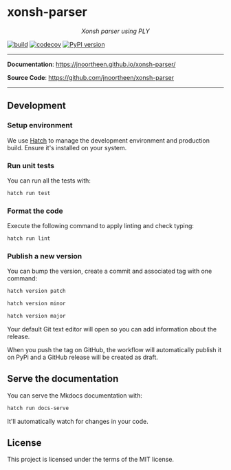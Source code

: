 # xonsh-parser

<p align="center">
    <em>Xonsh parser using PLY</em>
</p>

[![build](https://github.com/jnoortheen/xonsh-parser/workflows/Build/badge.svg)](https://github.com/jnoortheen/xonsh-parser/actions)
[![codecov](https://codecov.io/gh/jnoortheen/xonsh-parser/branch/master/graph/badge.svg)](https://codecov.io/gh/jnoortheen/xonsh-parser)
[![PyPI version](https://badge.fury.io/py/xonsh-parser.svg)](https://badge.fury.io/py/xonsh-parser)

---

**Documentation**: <a href="https://jnoortheen.github.io/xonsh-parser/" target="_blank">https://jnoortheen.github.io/xonsh-parser/</a>

**Source Code**: <a href="https://github.com/jnoortheen/xonsh-parser" target="_blank">https://github.com/jnoortheen/xonsh-parser</a>

---

## Development

### Setup environment

We use [Hatch](https://hatch.pypa.io/latest/install/) to manage the development environment and production build. Ensure it's installed on your system.

### Run unit tests

You can run all the tests with:

```bash
hatch run test
```

### Format the code

Execute the following command to apply linting and check typing:

```bash
hatch run lint
```

### Publish a new version

You can bump the version, create a commit and associated tag with one command:

```bash
hatch version patch
```

```bash
hatch version minor
```

```bash
hatch version major
```

Your default Git text editor will open so you can add information about the release.

When you push the tag on GitHub, the workflow will automatically publish it on PyPi and a GitHub release will be created as draft.

## Serve the documentation

You can serve the Mkdocs documentation with:

```bash
hatch run docs-serve
```

It'll automatically watch for changes in your code.

## License

This project is licensed under the terms of the MIT license.
